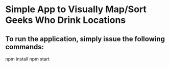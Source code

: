 # Simple App to Visually Map/Sort Geeks Who Drink Locations

## To run the application, simply issue the following commands:

  npm install
  npm start
  
  


